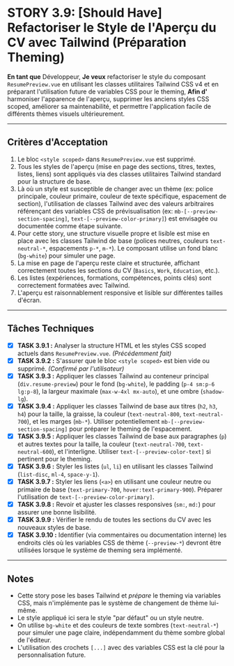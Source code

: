 # STORY 3.9: [Should Have] Refactoriser le Style de l'Aperçu du CV avec Tailwind (Préparation Theming)

**En tant que** Développeur,
**Je veux** refactoriser le style du composant `ResumePreview.vue` en utilisant les classes utilitaires Tailwind CSS v4 et en préparant l'utilisation future de variables CSS pour le theming,
**Afin d'** harmoniser l'apparence de l'aperçu, supprimer les anciens styles CSS scoped, améliorer sa maintenabilité, et permettre l'application facile de différents thèmes visuels ultérieurement.

---

## Critères d'Acceptation

1.  Le bloc `<style scoped>` dans `ResumePreview.vue` est supprimé.
2.  Tous les styles de l'aperçu (mise en page des sections, titres, textes, listes, liens) sont appliqués via des classes utilitaires Tailwind standard pour la structure de base.
3.  Là où un style est susceptible de changer avec un thème (ex: police principale, couleur primaire, couleur de texte spécifique, espacement de section), l'utilisation de classes Tailwind avec des valeurs arbitraires référençant des variables CSS de prévisualisation (ex: `mb-[--preview-section-spacing]`, `text-[--preview-color-primary]`) est envisagée ou documentée comme étape suivante.
4.  Pour cette story, une structure visuelle propre et lisible est mise en place avec les classes Tailwind de base (polices neutres, couleurs `text-neutral-*`, espacements `p-*`, `m-*`). Le composant utilise un fond blanc (`bg-white`) pour simuler une page.
5.  La mise en page de l'aperçu reste claire et structurée, affichant correctement toutes les sections du CV (`Basics`, `Work`, `Education`, etc.).
6.  Les listes (expériences, formations, compétences, points clés) sont correctement formatées avec Tailwind.
7.  L'aperçu est raisonnablement responsive et lisible sur différentes tailles d'écran.

---

## Tâches Techniques

-   [X] **TASK 3.9.1 :** Analyser la structure HTML et les styles CSS scoped actuels dans `ResumePreview.vue`. *(Précédemment fait)*
-   [X] **TASK 3.9.2 :** S'assurer que le bloc `<style scoped>` est bien vide ou supprimé. *(Confirmé par l'utilisateur)*
-   [X] **TASK 3.9.3 :** Appliquer les classes Tailwind au conteneur principal (`div.resume-preview`) pour le fond (`bg-white`), le padding (`p-4 sm:p-6 lg:p-8`), la largeur maximale (`max-w-4xl mx-auto`), et une ombre (`shadow-lg`).
-   [X] **TASK 3.9.4 :** Appliquer les classes Tailwind de base aux titres (`h2`, `h3`, `h4`) pour la taille, la graisse, la couleur (`text-neutral-800`, `text-neutral-700`), et les marges (`mb-*`). Utiliser potentiellement `mb-[--preview-section-spacing]` pour préparer le theming de l'espacement.
-   [X] **TASK 3.9.5 :** Appliquer les classes Tailwind de base aux paragraphes (`p`) et autres textes pour la taille, la couleur (`text-neutral-700`, `text-neutral-600`), et l'interligne. Utiliser `text-[--preview-color-text]` si pertinent pour le theming.
-   [X] **TASK 3.9.6 :** Styler les listes (`ul`, `li`) en utilisant les classes Tailwind (`list-disc`, `ml-4`, `space-y-1`).
-   [X] **TASK 3.9.7 :** Styler les liens (`<a>`) en utilisant une couleur neutre ou primaire de base (`text-primary-700`, `hover:text-primary-900`). Préparer l'utilisation de `text-[--preview-color-primary]`.
-   [X] **TASK 3.9.8 :** Revoir et ajuster les classes responsives (`sm:`, `md:`) pour assurer une bonne lisibilité.
-   [X] **TASK 3.9.9 :** Vérifier le rendu de toutes les sections du CV avec les nouveaux styles de base.
-   [X] **TASK 3.9.10 :** Identifier (via commentaires ou documentation interne) les endroits clés où les variables CSS de thème (`--preview-*`) devront être utilisées lorsque le système de theming sera implémenté.

---

## Notes

-   Cette story pose les bases Tailwind et *prépare* le theming via variables CSS, mais n'implémente pas le système de changement de thème lui-même.
-   Le style appliqué ici sera le style "par défaut" ou un style neutre.
-   On utilise `bg-white` et des couleurs de texte sombres (`text-neutral-*`) pour simuler une page claire, indépendamment du thème sombre global de l'éditeur.
-   L'utilisation des crochets `[...]` avec des variables CSS est la clé pour la personnalisation future. 